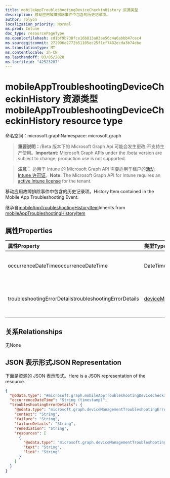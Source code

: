 ```yaml
---
title: mobileAppTroubleshootingDeviceCheckinHistory 资源类型
description: 移动应用故障排除事件中包含的历史记录项。
author: rolyon
localization_priority: Normal
ms.prod: Intune
doc_type: resourcePageType
ms.openlocfilehash: cd1bf9b738fce16b813a03ae56c4a6abbb47cec4
ms.sourcegitcommit: 272996d2772b51105ec25f1cf7482ecda3b74ebe
ms.translationtype: MT
ms.contentlocale: zh-CN
ms.lasthandoff: 03/05/2020
ms.locfileid: "42523287"
---
```

# <a name="mobileapptroubleshootingdevicecheckinhistory-resource-type"></a><span data-ttu-id="995c3-103">mobileAppTroubleshootingDeviceCheckinHistory 资源类型</span><span class="sxs-lookup"><span data-stu-id="995c3-103">mobileAppTroubleshootingDeviceCheckinHistory resource type</span></span>

<span data-ttu-id="995c3-104">命名空间：microsoft.graph</span><span class="sxs-lookup"><span data-stu-id="995c3-104">Namespace: microsoft.graph</span></span>

> <span data-ttu-id="995c3-105">**重要说明：**/Beta 版本下的 Microsoft Graph Api 可能会发生更改;不支持生产使用。</span><span class="sxs-lookup"><span data-stu-id="995c3-105">**Important:** Microsoft Graph APIs under the /beta version are subject to change; production use is not supported.</span></span>

> <span data-ttu-id="995c3-106">**注意：** 适用于 Intune 的 Microsoft Graph API 需要适用于租户的[活动 Intune 许可证](https://go.microsoft.com/fwlink/?linkid=839381)。</span><span class="sxs-lookup"><span data-stu-id="995c3-106">**Note:** The Microsoft Graph API for Intune requires an [active Intune license](https://go.microsoft.com/fwlink/?linkid=839381) for the tenant.</span></span>

<span data-ttu-id="995c3-107">移动应用故障排除事件中包含的历史记录项。</span><span class="sxs-lookup"><span data-stu-id="995c3-107">History Item contained in the Mobile App Troubleshooting Event.</span></span>


<span data-ttu-id="995c3-108">继承自[mobileAppTroubleshootingHistoryItem](../resources/intune-troubleshooting-mobileapptroubleshootinghistoryitem.md)</span><span class="sxs-lookup"><span data-stu-id="995c3-108">Inherits from [mobileAppTroubleshootingHistoryItem](../resources/intune-troubleshooting-mobileapptroubleshootinghistoryitem.md)</span></span>

## <a name="properties"></a><span data-ttu-id="995c3-109">属性</span><span class="sxs-lookup"><span data-stu-id="995c3-109">Properties</span></span>
|<span data-ttu-id="995c3-110">属性</span><span class="sxs-lookup"><span data-stu-id="995c3-110">Property</span></span>|<span data-ttu-id="995c3-111">类型</span><span class="sxs-lookup"><span data-stu-id="995c3-111">Type</span></span>|<span data-ttu-id="995c3-112">说明</span><span class="sxs-lookup"><span data-stu-id="995c3-112">Description</span></span>|
|:---|:---|:---|
|<span data-ttu-id="995c3-113">occurrenceDateTime</span><span class="sxs-lookup"><span data-stu-id="995c3-113">occurrenceDateTime</span></span>|<span data-ttu-id="995c3-114">DateTimeOffset</span><span class="sxs-lookup"><span data-stu-id="995c3-114">DateTimeOffset</span></span>|<span data-ttu-id="995c3-115">历史记录项目发生的时间。</span><span class="sxs-lookup"><span data-stu-id="995c3-115">Time when the history item occurred.</span></span> <span data-ttu-id="995c3-116">继承自[mobileAppTroubleshootingHistoryItem](../resources/intune-troubleshooting-mobileapptroubleshootinghistoryitem.md)</span><span class="sxs-lookup"><span data-stu-id="995c3-116">Inherited from [mobileAppTroubleshootingHistoryItem](../resources/intune-troubleshooting-mobileapptroubleshootinghistoryitem.md)</span></span>|
|<span data-ttu-id="995c3-117">troubleshootingErrorDetails</span><span class="sxs-lookup"><span data-stu-id="995c3-117">troubleshootingErrorDetails</span></span>|[<span data-ttu-id="995c3-118">deviceManagementTroubleshootingErrorDetails</span><span class="sxs-lookup"><span data-stu-id="995c3-118">deviceManagementTroubleshootingErrorDetails</span></span>](../resources/intune-troubleshooting-devicemanagementtroubleshootingerrordetails.md)|<span data-ttu-id="995c3-119">包含有关错误及其修正的详细信息的对象。</span><span class="sxs-lookup"><span data-stu-id="995c3-119">Object containing detailed information about the error and its remediation.</span></span> <span data-ttu-id="995c3-120">继承自[mobileAppTroubleshootingHistoryItem](../resources/intune-troubleshooting-mobileapptroubleshootinghistoryitem.md)</span><span class="sxs-lookup"><span data-stu-id="995c3-120">Inherited from [mobileAppTroubleshootingHistoryItem](../resources/intune-troubleshooting-mobileapptroubleshootinghistoryitem.md)</span></span>|

## <a name="relationships"></a><span data-ttu-id="995c3-121">关系</span><span class="sxs-lookup"><span data-stu-id="995c3-121">Relationships</span></span>
<span data-ttu-id="995c3-122">无</span><span class="sxs-lookup"><span data-stu-id="995c3-122">None</span></span>

## <a name="json-representation"></a><span data-ttu-id="995c3-123">JSON 表示形式</span><span class="sxs-lookup"><span data-stu-id="995c3-123">JSON Representation</span></span>
<span data-ttu-id="995c3-124">下面是资源的 JSON 表示形式。</span><span class="sxs-lookup"><span data-stu-id="995c3-124">Here is a JSON representation of the resource.</span></span>
<!-- {
  "blockType": "resource",
  "@odata.type": "microsoft.graph.mobileAppTroubleshootingDeviceCheckinHistory"
}
-->
``` json
{
  "@odata.type": "#microsoft.graph.mobileAppTroubleshootingDeviceCheckinHistory",
  "occurrenceDateTime": "String (timestamp)",
  "troubleshootingErrorDetails": {
    "@odata.type": "microsoft.graph.deviceManagementTroubleshootingErrorDetails",
    "context": "String",
    "failure": "String",
    "failureDetails": "String",
    "remediation": "String",
    "resources": [
      {
        "@odata.type": "microsoft.graph.deviceManagementTroubleshootingErrorResource",
        "text": "String",
        "link": "String"
      }
    ]
  }
}
```



